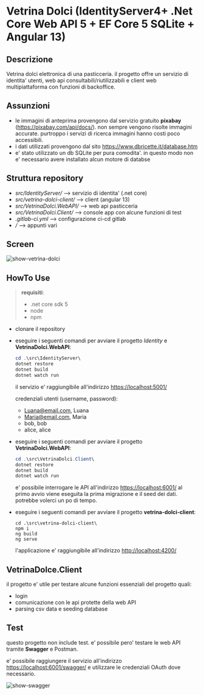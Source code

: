 # Vetrina Dolci (IdentityServer4+ .Net Core Web API 5 + EF Core 5 SQLite + Angular 13)



## Descrizione

Vetrina dolci elettronica di una pasticceria. il progetto offre un servizio di identita' utenti, web api consultabili/riutilizzabili e client web multipiattaforma con funzioni di backoffice.



## Assunzioni

- le immagini di anteprima provengono dal servizio gratuito **pixabay** (https://pixabay.com/api/docs/). non sempre vengono risolte immagini accurate.
  purtroppo i servizi di ricerca immagini hanno costi poco accessibili.
- i dati utilizzati provengono dal sito https://www.dbricette.it/database.htm
- e' stato utilizzato un db SQLite per pura comodita'. in questo modo non e' necessario avere installato alcun motore di databse



## Struttura repository

- _src/IdentityServer/_ --> servizio di identita' (.net core)
- _src/vetrina-dolci-client/_ --> client (angular 13)
- _src/VetrinaDolci.WebAPI/_ --> web api pasticceria
- _src/VetrinaDolci.Client/_ --> console app con alcune funzioni di test
- _.gitlab-ci.yml_ --> configurazione ci-cd gitlab
- _/_ --> appunti vari



## Screen

![show-vetrina-dolci](show-vetrina-dolci.gif)



## HowTo Use

> **requisiti**:
>
> - .net core sdk 5
> - node
> - npm

- clonare il repository

- eseguire i seguenti comandi per avviare il progetto _Identity_ e **VetrinaDolci.WebAPI**:

  ```powershell
  cd .\src\IdentityServer\
  dotnet restore
  dotnet build
  dotnet watch run
  ```

  il servizio e' raggiungibile all'indirizzo [https://localhost:5001/](https://localhost:5001/)

  credenziali utenti (username, password):

  - Luana@email.com, Luana
  - Maria@email.com, Maria
  - bob, bob
  - alice, alice

- eseguire i seguenti comandi per avviare il progetto **VetrinaDolci.WebAPI**:

  ```powershell
  cd .\src\VetrinaDolci.Client\
  dotnet restore
  dotnet build
  dotnet watch run
  ```

  e' possibile interrogare le API all'indirizzo [https://localhost:6001/](https://localhost:6001/)
  al primo avvio viene eseguita la prima migrazione e il seed dei dati. potrebbe volerci un po di tempo.

- eseguire i seguenti comandi per avviare il progetto **vetrina-dolci-client**:

  ```
  cd .\src\vetrina-dolci-client\
  npm i
  ng build
  ng serve
  ```

  l'applicazione e' raggiungibile all'indirizzo [http://localhost:4200/](http://localhost:4200/)

## VetrinaDolce.Client

il progetto e' utile per testare alcune funzioni essenziali del progetto quali:

- login
- comunicazione con le api protette della web API
- parsing csv data e seeding database

## Test

questo progetto non include test. e' possibile pero' testare le web API tramite **Swagger** e Postman.

e' possibile raggiungere il servizio all'indirizzo [https://localhost:6001/swagger/](https://localhost:6001/swagger/) e utilizzare le credenziali OAuth dove necessario.

![show-swagger](show-swagger.gif)